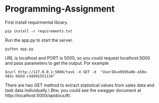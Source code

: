 # Programming-Assignment

First install requirmental library.
```
pip install -r requirements.txt
```

Run the app.py to start the server.
```
python app.py
```

URL is localhost and PORT is 5000, so you could request localhost:5000 and pass parameters to get the output.
For example 
```
$curl http://127.0.0.1:5000/task -X GET -d  "UserID=e0505a0b-a50e-483c-bb5d-c4d491551134"
```
There are two GET method to extract statistical values from sales data and task data individually.\\
Btw, you could see the swagger document at http://localhost:5000/apidocs/#/.

